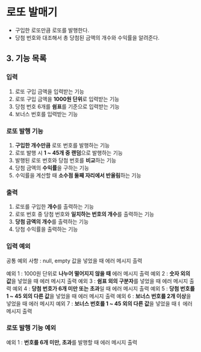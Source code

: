 # 로또 발매기
- 구입한 로또만큼 로또를 발행한다.
- 당첨 번호와 대조해서 총 당첨된 금액의 개수와 수익률을 알려준다.

## 3. 기능 목록

### 입력

1. 로또 구입 금액을 입력받는 기능
2. 로또 구입 금액을 **1000원 단위**로 입력받는 기능
3. 당첨 번호 6개를 **쉼표**를 기준으로 입력받는 기능
4. 보너스 번호를 입력받는 기능

### 로또 발행 기능

1. **구입한 개수만큼** 로또 번호를 발행하는 기능
2. 로또 발행 시 **1 ~ 45개 중 랜덤**으로 발행하는 기능
3. 발행된 로또 번호와 당첨 번호를 **비교**하는 기능
4. 당첨 금액의 **수익률**을 구하는 기능
5. 수익률을 계산할 때 **소수점 둘째 자리에서 반올림**하는 기능

### 출력

1. 로또를 구입한 **개수**를 출력하는 기능
2. 로또 번호 중 당첨 번호와 **일치하는 번호의 개수**를 출력하는 기능
3. **당첨 금액의 개수**를 출력하는 기능
4. 당첨 수익률을 출력하는 기능


### 입력 예외

공통 예외 사항 : null, empty 값을 넣었을 때 에러 메시지 출력

예외 1 : 1000원 단위로 **나누어 떨어지지 않을 때** 에러 메시지 출력
예외 2 : **숫자 외의 값**을 넣었을 때 에러 메시지 출력
예외 3 : **쉼표 외의 구분자**를 넣었을 때 에러 메시지 출력
예외 4 : **당첨 번호가 6개 미만 또는 초과**일 때 에러 메시지 출력
예외 5 : **당첨 번호를 1 ~ 45 외의 다른 값**을 넣었을 때 에러 메시지 출력
예외 6 : **보너스 번호를 2개 이상**을 넣었을 때 에러 메시지
예외 7 : **보너스 번호를 1 ~ 45 외의 다른 값**을 넣었을 때ㅕ 에러 메시지 출력

### 로또 발행 기능 예외

예외 1 : **번호를 6개 미만, 초과**를 발행할 때 에러 메시지 출력